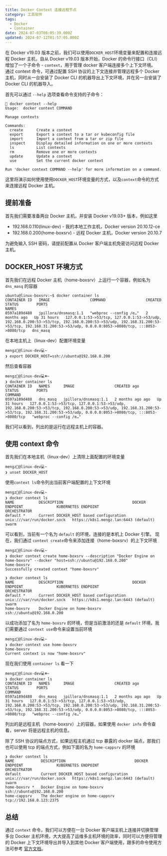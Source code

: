 ```yaml
---
title: Docker Context 连接远程节点
category: 工具软件
tags:
  - Docker
  - Container
date: 2024-07-03T08:05:39.000Z
updated: 2024-07-12T01:57:05.000Z
---
```

在 Docker v19.03 版本之前，我们可以使用`DOCKER_HOST`​环境变量来配置和连接远程 Docker 主机，自从 Docker v19.03 版本开始，Docker 的命令行接口（CLI）增加了一个子命令 - `context`​，用于管理 docker 客户端连接多个上下文环境。  
通过 context 命令，可通过配置 SSH 协议的上下文连接并管理远程多个 Docker 主机，同时从一台安装了 Docker CLI 的机器导出上下文环境，并在另一台安装了 Docker CLI 的机器导入。

首先可以通过 `--help`​ 选项查看命令支持的子命令：

```
 docker context --help
Usage:  docker context COMMAND

Manage contexts

Commands:
  create      Create a context
  export      Export a context to a tar or kubeconfig file
  import      Import a context from a tar or zip file
  inspect     Display detailed information on one or more contexts
  ls          List contexts
  rm          Remove one or more contexts
  update      Update a context
  use         Set the current docker context

Run 'docker context COMMAND --help' for more information on a command.
```

这里将演示如何使用使用`DOCKER_HOST`​环境变量的方式，以及`context`​命令的方式来连接远程 Docker 主机。

## 提前准备

首先我们需要准备两台 Docker 主机，并安装 Docker v19.03+ 版本，例如这里

* 192.168.0.110(linux-dev) - 我的本地工作主机，Docker version 20.10.12-ce
* 192.168.0.200(home-boxsrv) - 远程 Docker 主机，Docker version 20.10.7

为避免输入 SSH 密码，请提前配置从 Docker 客户端主机免密访问远程 Docker 主机。

## DOCKER_HOST 环境方式

首先我们在远程 Docker 主机（home-boxsrv）上运行一个容器，例如名为 `dns_masq`​ 的容器

```
ubuntu@linux-boxsrv:~$ docker container ls
CONTAINER ID   IMAGE                  COMMAND                  CREATED        STATUS        PORTS                                                                                                                                                                                             NAMES
0597a189d488   jpillora/dnsmasq:1.1   "webproc --config /e…"   2 months ago   Up 31 hours   127.0.0.1:53->53/tcp, 127.0.0.1:53->53/udp, 192.168.0.200:53->53/tcp, 192.168.0.200:53->53/udp, 192.168.31.200:53->53/tcp, 192.168.31.200:53->53/udp, 0.0.0.0:8053->8080/tcp, :::8053->8080/tcp   dns_masq
```

在本地主机上（linux-dev）配置环境变量

```
mengz@linux-dev💻~
❯ export DOCKER_HOST=ssh://ubuntu@192.168.0.200
```

然后查看容器

```
mengz@linux-dev💻☸~
❯ docker container ls
CONTAINER ID   NAMES      IMAGE                  CREATED ago        STATUS        PORTS                                                                                                                                                                                             COMMAND
0597a189d488   dns_masq   jpillora/dnsmasq:1.1   2 months ago ago   Up 31 hours   127.0.0.1:53->53/tcp, 127.0.0.1:53->53/udp, 192.168.0.200:53->53/tcp, 192.168.0.200:53->53/udp, 192.168.31.200:53->53/tcp, 192.168.31.200:53->53/udp, 0.0.0.0:8053->8080/tcp, :::8053->8080/tcp   "webproc --config /e…"
```

我们可以看到，列出的是运行在远程主机上的容器。

## 使用 context 命令

首先我们在本地主机（linux-dev）上清除上面配置的环境变量

```
mengz@linux-dev💻~
❯ unset DOCKER_HOST
```

使用`context ls`​命令列出当前客户端配置的上下文环境

```
mengz@linux-dev💻~
❯ docker context ls
NAME           DESCRIPTION                               DOCKER ENDPOINT               KUBERNETES ENDPOINT                     ORCHESTRATOR
default *      Current DOCKER_HOST based configuration   unix:///var/run/docker.sock   https://k8s1.mengz.lan:6443 (default)   swarm
```

可以看到，当前有一个名为 `default`​ 的环境，连接的是本机上 Docker 引擎。
现在，我们通过 `context create`​ 命令来添加连接（home-boxsrv）的上下文环境

```
mengz@linux-dev💻~
❯ docker context create home-boxsrv --description "Docker Engine on home-boxsrv" --docker "host=ssh://ubuntu@192.168.0.200"
home-boxsrv
Successfully created context "home-boxsrv"

❯ docker context ls
NAME           DESCRIPTION                               DOCKER ENDPOINT               KUBERNETES ENDPOINT                     ORCHESTRATOR
default *      Current DOCKER_HOST based configuration   unix:///var/run/docker.sock   https://k8s1.mengz.lan:6443 (default)   swarm
home-boxsrv    Docker Engine on home-boxsrv              ssh://ubuntu@192.168.0.200
```

以成功添加了名为 `home-boxsrv`​ 的环境，但是当前激活的还是 `default`​ 环境，我们需要通过 `context use`​ 命令来设置当前环境

```
mengz@linux-dev💻~
❯ docker context use home-boxsrv
home-boxsrv
Current context is now "home-boxsrv"
```

现在我们使用 `container ls`​ 看一下

```
mengz@linux-dev💻☸~
❯ docker container ls
CONTAINER ID   NAMES      IMAGE                  CREATED ago        STATUS        PORTS                                                                                                                                                                                             COMMAND
0597a189d488   dns_masq   jpillora/dnsmasq:1.1   2 months ago ago   Up 31 hours   127.0.0.1:53->53/tcp, 127.0.0.1:53->53/udp, 192.168.0.200:53->53/tcp, 192.168.0.200:53->53/udp, 192.168.31.200:53->53/tcp, 192.168.31.200:53->53/udp, 0.0.0.0:8053->8080/tcp, :::8053->8080/tcp   "webproc --config /e…"
```

列出的是远程主机（home-boxsrv）上的容器，如果使用 `docker info`​ 命令查看，server 将是远程主机的信息。

除了 SSH 协议的端点方式，如果远程主机通过 tcp 暴露的 docker 端点，那我们也可以使用 tcp 的端点方式，例如下面的名为 `home-cappsrv`​ 的环境

```
❯ docker context ls
NAME            DESCRIPTION                               DOCKER ENDPOINT               KUBERNETES ENDPOINT                     ORCHESTRATOR
default         Current DOCKER_HOST based configuration   unix:///var/run/docker.sock   https://k8s1.mengz.lan:6443 (default)   swarm
home-boxsrv *   Docker Engine on home-boxsrv              ssh://ubuntu@192.168.0.200 
home-cappsrv    The docker engine on home-cappsrv         tcp://192.168.0.123:2375
```

## 总结

通过 `context`​ 命令，我们可以方便在一台 Docker 客户端主机上连接并切换管理多台 Docker 主机环境，大大提高了运维多主机环境的效率，同时可以方便将管理的 Docker 上下文环境导出并导入到其他 Docker 客户端使用，跟多的命令使用方法可参考 [官方文档](https://link.segmentfault.com/?enc=cWk4KYLWpfTtw8BVW8%2BwKQ%3D%3D.CAAwgg%2BFfP8ElEuHpVVtT4OXihncBhKvdIG6PmSef0gP82dSSx%2B%2FLH50jDb7CQyaRL4hKWT2S9PtxWFJqVSZpA%3D%3D)。
